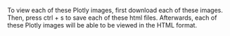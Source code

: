To view each of these Plotly images, first download each of these images. Then, press ctrl + s to save each of these html files. Afterwards, each of these Plotly images will be able to be viewed in the HTML format.
